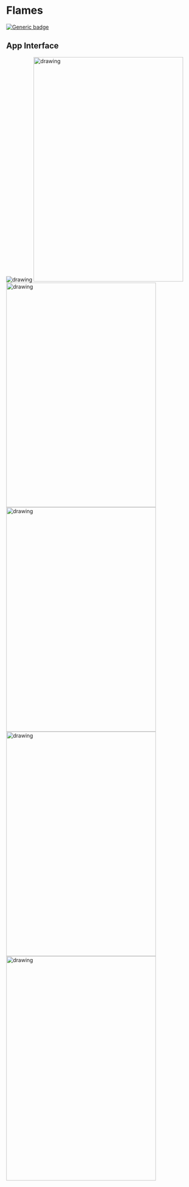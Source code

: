 # Flames

[![Generic badge](https://img.shields.io/badge/Flutter-Aplication-orange.svg)](https://shields.io/)

## App Interface

<img src="Images/Pic1.jpg" alt="drawing"/>
<img src="Images/Pic2.jpg" alt="drawing" width="400" height="600"/>
<img src="Images/Pic3.jpg" alt="drawing" width="400" height="600"/>
<img src="Images/Pic4.jpg" alt="drawing" width="400" height="600"/>
<img src="Images/Pic5.jpg" alt="drawing" width="400" height="600"/>
<img src="Images/Pic6.jpg" alt="drawing" width="400" height="600"/>

